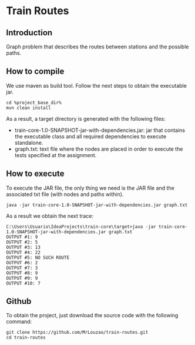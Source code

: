 # Train Routes

## Introduction
Graph problem that describes the routes between stations and the possible paths.

## How to compile
We use maven as build tool. Follow the next steps to obtain the executable jar.

```
cd %project_base_dir%
mvn clean install
```

As a result, a target directory is generated with the following files:

  - train-core-1.0-SNAPSHOT-jar-with-dependencies.jar: jar that contains the executable class and all required dependencies to execute standalone.
  - graph.txt: text file where the nodes are placed in order to execute the tests specified at the assignment.


## How to execute
To execute the JAR file, the only thing we need is the JAR file and the associated txt file (with nodes and paths within).

```
java -jar train-core-1.0-SNAPSHOT-jar-with-dependencies.jar graph.txt
```

As a result we obtain the next trace:

```
C:\Users\Usuario\IdeaProjects\train-core\target>java -jar train-core-1.0-SNAPSHOT-jar-with-dependencies.jar graph.txt
OUTPUT #1: 9
OUTPUT #2: 5
OUTPUT #3: 13
OUTPUT #4: 22
OUTPUT #5: NO SUCH ROUTE
OUTPUT #6: 2
OUTPUT #7: 3
OUTPUT #8: 9
OUTPUT #9: 9
OUTPUT #10: 7
```

## Github
To obtain the project, just download the source code with the following command:
```
git clone https://github.com/MrLouzao/train-routes.git
cd train-routes
````
